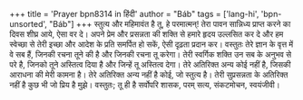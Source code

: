 +++
title = 'Prayer bpn8314 in हिंदी'
author = "Báb"
tags = ['lang-hi', 'bpn-unsorted', "Báb"]
+++
स्तुत्य और महिमावंत है तू, हे परमात्मन्! तेरा पावन सान्निध्य प्राप्त करने का दिवस शीघ्र आये, ऐसा वर दे। अपने प्रेम और प्रसन्नता की शक्ति से हमारे हृदय उल्लसित कर दे और हम स्वेच्छा से तेरी इच्छा और आदेश के प्रति समर्पित हो सकें, ऐसी दृढ़ता प्रदान कर। वस्तुतः तेरे ज्ञान के वृत्त में वे सब हैं, जिनकी रचना तूने की है और जिनकी रचना तू करेगा। तेरी स्वर्गिक शक्ति उन सब के अनुभव से परे है, जिनको तूने अस्तित्व दिया है और जिन्हें तू अस्तित्व देगा। तेरे अतिरिक्त अन्य कोई नहीं है, जिसकी आराधना की मेरी कामना है। तेरे अतिरिक्त अन्य नहीं है कोई, जो स्तुत्य है। तेरी सुप्रसन्नता के अतिरिक्त नहीं है कुछ भी जो प्रिय है मुझे। वस्तुतः; तू ही है सर्वोपरि शासक, परम् सत्य, संकटमोचन, स्वयंजीवी।
